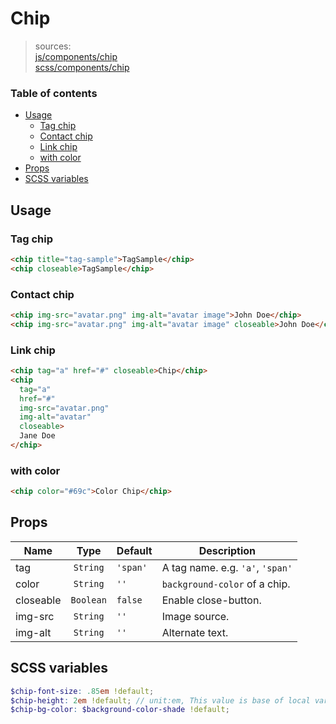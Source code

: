 # Chip

> sources:  
[js/components/chip](../../src/js/components/chip.vue)  
[scss/components/chip](../../src/scss/components/_chip.scss)

### Table of contents

- [Usage](#usage)
  - [Tag chip](#tag-chip)
  - [Contact chip](#contact-chip)
  - [Link chip](#link-chip)
  - [with color](#with-color)
- [Props](#props)
- [SCSS variables](#scss-variables)

## Usage

### Tag chip

``` html
<chip title="tag-sample">TagSample</chip>
<chip closeable>TagSample</chip>
```

### Contact chip

``` html
<chip img-src="avatar.png" img-alt="avatar image">John Doe</chip>
<chip img-src="avatar.png" img-alt="avatar image" closeable>John Doe</chip>
```

### Link chip

``` html
<chip tag="a" href="#" closeable>Chip</chip>
<chip
  tag="a"
  href="#"
  img-src="avatar.png"
  img-alt="avatar"
  closeable>
  Jane Doe
</chip>
```

### with color

``` html
<chip color="#69c">Color Chip</chip>
```

## Props

| Name | Type | Default | Description |
| ---- |:----:| ------- | ----------- |
| tag | `String` | `'span'` | A tag name. e.g. `'a'`, `'span'` |
| color | `String` | `''` | `background-color` of a chip. |
| closeable | `Boolean` | `false` | Enable close-button. |
| img-src | `String` | `''` | Image source. |
| img-alt | `String` | `''` | Alternate text. |

## SCSS variables

``` scss
$chip-font-size: .85em !default;
$chip-height: 2em !default; // unit:em, This value is base of local variables of chip.
$chip-bg-color: $background-color-shade !default;
```
